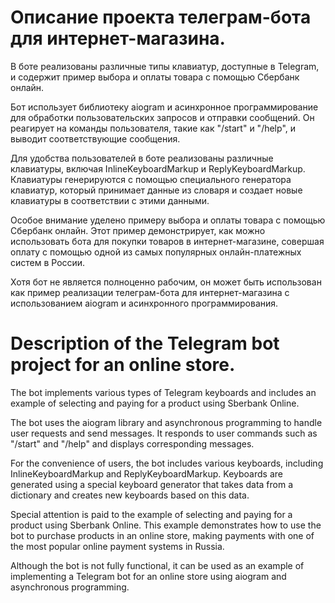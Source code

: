 # Описание проекта телеграм-бота для интернет-магазина. 

В боте реализованы различные типы клавиатур, доступные в Telegram, и содержит пример выбора и оплаты товара с помощью Сбербанк онлайн.

Бот использует библиотеку aiogram и асинхронное программирование для обработки пользовательских запросов и отправки сообщений. Он реагирует на команды пользователя, такие как "/start" и "/help", и выводит соответствующие сообщения.

Для удобства пользователей в боте реализованы различные клавиатуры, включая InlineKeyboardMarkup и ReplyKeyboardMarkup. Клавиатуры генерируются с помощью специального генератора клавиатур, который принимает данные из словаря и создает новые клавиатуры в соответствии с этими данными.

Особое внимание уделено примеру выбора и оплаты товара с помощью Сбербанк онлайн. Этот пример демонстрирует, как можно использовать бота для покупки товаров в интернет-магазине, совершая оплату с помощью одной из самых популярных онлайн-платежных систем в России.

Хотя бот не является полноценно рабочим, он может быть использован как пример реализации телеграм-бота для интернет-магазина с использованием aiogram и асинхронного программирования.

# Description of the Telegram bot project for an online store.

The bot implements various types of Telegram keyboards and includes an example of selecting and paying for a product using Sberbank Online.

The bot uses the aiogram library and asynchronous programming to handle user requests and send messages. It responds to user commands such as "/start" and "/help" and displays corresponding messages.

For the convenience of users, the bot includes various keyboards, including InlineKeyboardMarkup and ReplyKeyboardMarkup. Keyboards are generated using a special keyboard generator that takes data from a dictionary and creates new keyboards based on this data.

Special attention is paid to the example of selecting and paying for a product using Sberbank Online. This example demonstrates how to use the bot to purchase products in an online store, making payments with one of the most popular online payment systems in Russia.

Although the bot is not fully functional, it can be used as an example of implementing a Telegram bot for an online store using aiogram and asynchronous programming.
